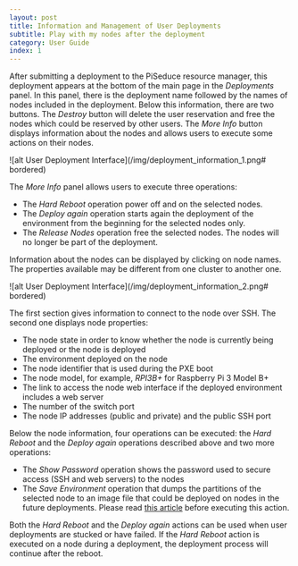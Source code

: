 ```yaml
---
layout: post
title: Information and Management of User Deployments
subtitle: Play with my nodes after the deployment
category: User Guide
index: 1
---
```

After submitting a deployment to the PiSeduce resource manager, this deployment appears at the bottom of the main page
in the *Deployments* panel. In this panel, there is the deployment name followed by the names of nodes included in the
deployment. Below this information, there are two buttons. The *Destroy* button will delete the user reservation and
free the nodes which could be reserved by other users. The *More Info* button displays information about the nodes and
allows users to execute some actions on their nodes.

![alt User Deployment Interface](/img/deployment_information_1.png# bordered)

The *More Info* panel allows users to execute three operations:
* The *Hard Reboot* operation power off and on the selected nodes.
* The *Deploy again* operation starts again the deployment of the environment from the beginning for the selected nodes
  only.
* The *Release Nodes* operation free the selected nodes. The nodes will no longer be part of the deployment.

Information about the nodes can be displayed by clicking on node names. The properties available may be different from
one cluster to another one.

![alt User Deployment Interface](/img/deployment_information_2.png# bordered)

The first section gives information to connect to the node over SSH. The second one displays node properties:
* The node state in order to know whether the node is currently being deployed or the node is deployed
* The environment deployed on the node
* The node identifier that is used during the PXE boot
* The node model, for example, *RPI3B+* for Raspberry Pi 3 Model B+
* The link to access the node web interface if the deployed environment includes a web server
* The number of the switch port
* The node IP addresses (public and private) and the public SSH port

Below the node information, four operations can be executed: the *Hard Reboot* and the *Deploy again* operations
described above and two more operations:
* The *Show Password* operation shows the password used to secure access (SSH and web servers) to the nodes 
* The *Save Environment* operation that dumps the partitions of the selected node to an image file that could be
  deployed on nodes in the future deployments. Please read [this article](/2020-04-23-create-your-own-environments)
  before executing this action.

Both the *Hard Reboot* and the *Deploy again* actions can be used when user deployments are stucked or have failed. If
the *Hard Reboot* action is executed on a node during a deployment, the deployment process will continue after the
reboot.